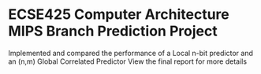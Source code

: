 # ECSE425 Computer Architecture MIPS Branch Prediction Project

Implemented and compared the performance of a Local n-bit predictor and an (n,m) Global Correlated Predictor
View the final report for more details

